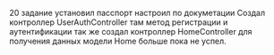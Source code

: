 20 задание 
установил пасспорт
настроил по докуметации
Создал контроллер UserAuthController там метод регистрации и аутентификации 
так же создал контроллер HomeController для получения данных модели Home 
больше пока не успел.
